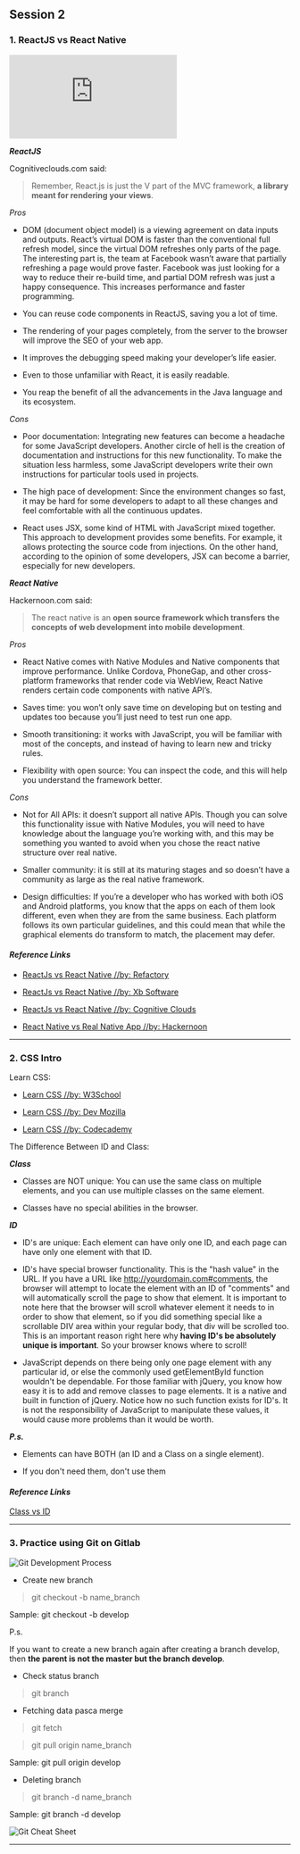 ## **Session 2**

### **1. ReactJS vs React Native**

![ReactJs vs React Native](https://www.konstantinfo.com/blog/wp-content/themes/konstantinfo/imageC.php?image=/2018/03/ReactJS-and-React-Native-1.jpg)

**_ReactJS_**

Cognitiveclouds.com said:

> Remember, React.js is just the V part of the MVC framework, **a library meant for rendering your views**.

_Pros_

- DOM (document object model) is a viewing agreement on data inputs and outputs. React’s virtual DOM is faster than the conventional full refresh model, since the virtual DOM refreshes only parts of the page. The interesting part is, the team at Facebook wasn’t aware that partially refreshing a page would prove faster. Facebook was just looking for a way to reduce their re-build time, and partial DOM refresh was just a happy consequence. This increases performance and faster programming.

- You can reuse code components in ReactJS, saving you a lot of time.

- The rendering of your pages completely, from the server to the browser will improve the SEO of your web app.

- It improves the debugging speed making your developer’s life easier.

- Even to those unfamiliar with React, it is easily readable.

- You reap the benefit of all the advancements in the Java language and its ecosystem.

_Cons_

- Poor documentation: Integrating new features can become a headache for some JavaScript developers. Another circle of hell is the creation of documentation and instructions for this new functionality. To make the situation less harmless, some JavaScript developers write their own instructions for particular tools used in projects.

- The high pace of development: Since the environment changes so fast, it may be hard for some developers to adapt to all these changes and feel comfortable with all the continuous updates.

- React uses JSX, some kind of HTML with JavaScript mixed together. This approach to development provides some benefits. For example, it allows protecting the source code from injections. On the other hand,  according to the opinion of some developers, JSX can become a barrier, especially for new developers.


**_React Native_**

Hackernoon.com said:

> The react native is an **open source framework which transfers the concepts of web development into mobile development**.

_Pros_

- React Native comes with Native Modules and Native components that improve performance. Unlike Cordova, PhoneGap, and other cross-platform frameworks that render code via WebView, React Native renders certain code components with native API’s.

- Saves time: you won’t only save time on developing but on testing and updates too because you’ll just need to test run one app.

- Smooth transitioning: it works with JavaScript, you will be familiar with most of the concepts, and instead of having to learn new and tricky rules.

- Flexibility with open source: You can inspect the code, and this will help you understand the framework better.

_Cons_

- Not for All APIs: it doesn’t support all native APIs. Though you can solve this functionality issue with Native Modules, you will need to have knowledge about the language you’re working with, and this may be something you wanted to avoid when you chose the react native structure over real native.

- Smaller community: it is still at its maturing stages and so doesn’t have a community as large as the real native framework. 

- Design difficulties: If you’re a developer who has worked with both iOS and Android platforms, you know that the apps on each of them look different, even when they are from the same business. Each platform follows its own particular guidelines, and this could mean that while the graphical elements do transform to match, the placement may defer.

#### **_Reference Links_** 

- [ReactJs vs React Native //by: Refactory](https://refactory.id/post/39-reactjs-vs-react-native)

- [ReactJs vs React Native //by: Xb Software](https://xbsoftware.com/blog/price-of-popularity-pros-and-cons-of-reactjs-and-react-native/)

- [ReactJs vs React Native //by: Cognitive Clouds](https://www.cognitiveclouds.com/insights/what-is-the-difference-between-react-js-and-react-native/)

- [React Native vs Real Native App //by: Hackernoon](https://hackernoon.com/react-native-vs-real-native-apps-which-is-better-a8383d6f7ca5)

---

### **2. CSS Intro**

Learn CSS:

- [Learn CSS //by: W3School](https://www.w3schools.com/css/)

- [Learn CSS //by: Dev Mozilla](https://developer.mozilla.org/en-US/docs/Learn/CSS)

- [Learn CSS //by: Codecademy](https://www.codecademy.com/learn/learn-css)


The Difference Between ID and Class:

**_Class_**

- Classes are NOT unique: You can use the same class on multiple elements, and you can use multiple classes on the same element.

- Classes have no special abilities in the browser.

**_ID_**

- ID's are unique: Each element can have only one ID, and each page can have only one element with that ID.

- ID's have special browser functionality. This is the "hash value" in the URL. If you have a URL like http://yourdomain.com#comments, the browser will attempt to locate the element with an ID of "comments" and will automatically scroll the page to show that element. It is important to note here that the browser will scroll whatever element it needs to in order to show that element, so if you did something special like a scrollable DIV area within your regular body, that div will be scrolled too. This is an important reason right here why **having ID's be absolutely unique is important**. So your browser knows where to scroll!

- JavaScript depends on there being only one page element with any particular id, or else the commonly used getElementById function wouldn't be dependable. For those familiar with jQuery, you know how easy it is to add and remove classes to page elements. It is a native and built in function of jQuery. Notice how no such function exists for ID's. It is not the responsibility of JavaScript to manipulate these values, it would cause more problems than it would be worth.

**_P.s._** 

- Elements can have BOTH (an ID and a Class on a single element).

- If you don't need them, don't use them

#### **_Reference Links_** 

[Class vs ID](https://css-tricks.com/the-difference-between-id-and-class/)

---

### **3. Practice using Git on Gitlab**

![Git Development Process](https://livablesoftware.com/wp-content/uploads/2017/11/Github-EN.jpg)

- Create new branch

> git checkout -b name_branch

Sample: git checkout -b develop

P.s.

If you want to create a new branch again after creating a branch develop, then **the parent is not the master but the branch develop**.


- Check status branch

> git branch


- Fetching data pasca merge

> git fetch

> git pull origin name_branch

Sample: git pull origin develop 


- Deleting branch

> git branch -d name_branch

Sample: git branch -d develop

![Git Cheat Sheet](https://raw.githubusercontent.com/hbons/git-cheat-sheet/master/preview.png)

---
